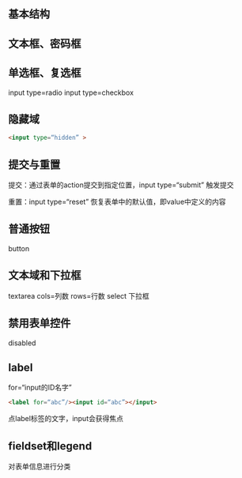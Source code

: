 ## 基本结构

## 文本框、密码框

## 单选框、复选框

input type=radio input type=checkbox

## 隐藏域

```html
<input type=“hidden” >
```

## 提交与重置

提交：通过表单的action提交到指定位置，input type=“submit” 触发提交

重置：input type=“reset” 恢复表单中的默认值，即value中定义的内容

## 普通按钮

button

## 文本域和下拉框

textarea cols=列数 rows=行数 select 下拉框

## 禁用表单控件

disabled

## label

for=“input的ID名字”

```html
<label for=“abc”/><input id=“abc”></input>
```

点label标签的文字，input会获得焦点

## fieldset和legend

对表单信息进行分类